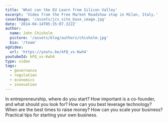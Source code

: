 ```yaml
---
title: 'What can the EU Learn from Silicon Valley'
excerpt: 'Video from the Free Market Roadshow stop in Milan, Italy.'
coverImage: '/assets/jcv_site_base_image.jpg'
date: '2014-04-14T05:35:07.322Z'
author:
  name: John Chisholm
  picture: '/assets/blog/authors/chisholm.jpg'
  bio: '/team'
ogVideo:
  url: 'https://youtu.be/kFQ_vs-Kwh4'
youtubeId: kFQ_vs-Kwh4
type: video
tags: 
  - governance
  - regulation
  - economics
  - innovation
---
```


In entrepreneurship, where do you start? How important is a co-founder, and what should you look for? How can you best leverage technology? When are the best times to raise money? How can you scale your business? Practical tips for starting your own business.